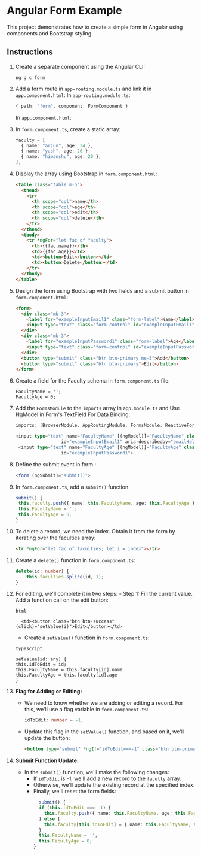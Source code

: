 # Angular Form Example

This project demonstrates how to create a simple form in Angular using components and Bootstrap styling.

## Instructions

1. Create a separate component using the Angular CLI:

   ```
   ng g c form
   ```

2. Add a form route in `app-routing.module.ts` and link it in `app.component.html`:
   In `app-routing.module.ts`:

   ```typescript
   { path: "form", component: FormComponent }
   ```

   In `app.component.html`:

3. In `form.component.ts`, create a static array:

   ```typescript
   faculty = [
     { name: "arjun", age: 34 },
     { name: "yash", age: 20 },
     { name: "himanshu", age: 20 },
   ];
   ```

4. Display the array using Bootstrap in `form.component.html`:

   ```html
   <table class="table m-5">
     <thead>
       <tr>
         <th scope="col">name</th>
         <th scope="col">age</th>
         <th scope="col">edit</th>
         <th scope="col">delete</th>
       </tr>
     </thead>
     <tbody>
       <tr *ngFor="let fac of faculty">
         <th>{{fac.name}}</th>
         <td>{{fac.age}}</td>
         <td><button>Edit</button></td>
         <td><button>Delete</button></td>
       </tr>
     </tbody>
   </table>
   ```

5. Design the form using Bootstrap with two fields and a submit button in `form.component.html`:

   ```html
   <form>
     <div class="mb-3">
       <label for="exampleInputEmail1" class="form-label">Name</label>
       <input type="text" class="form-control" id="exampleInputEmail1" aria-describedby="emailHelp" />
     </div>
     <div class="mb-3">
       <label for="exampleInputPassword1" class="form-label">Age</label>
       <input type="text" class="form-control" id="exampleInputPassword1" />
     </div>
     <button type="submit" class="btn btn-primary me-5">Add</button>
     <button type="submit" class="btn btn-primary">Edit</button>
   </form>
   ```

6. Create a field for the Faculty schema in `form.component.ts` file:

   ```
   FacultyName = '';
   FacultyAge = 0;
   ```

7. Add the `FormsModule` to the `imports` array in `app.module.ts` and Use NgModel in Form's TextField For Data Binding:

   ```typescript
   imports: [BrowserModule, AppRoutingModule, FormsModule, ReactiveFormsModule];
   ```

   ```typescript
   <input type="text" name="FacultyName" [(ngModel)]="FacultyName" class="form-control"
                    id="exampleInputEmail1" aria-describedby="emailHelp">
    <input type="text" name="FacultyAge" [(ngModel)]="FacultyAge" class="form-control"
                    id="exampleInputPassword1">
   ```

8. Define the submit event in form :

   ```typescript
   <form (ngSubmit)="submit()">
   ```

9. In `form.component.ts`, add a `submit()` function

   ```typescript
   submit() {
    this.faculty.push({ name: this.FacultyName, age: this.FacultyAge });
    this.FacultyName = '';
    this.FacultyAge = 0;
   }
   ```

10. To delete a record, we need the index. Obtain it from the form by iterating over the faculties array:

    ```html
    <tr *ngFor="let fac of faculties; let i = index"></tr>
    ```

11. Create a `delete()` function in `form.component.ts`:

    ```typescript
    delete(id: number) {
        this.faculties.splice(id, 1);
    }
    ```

12. For editing, we'll complete it in two steps: - Step 1: Fill the current value. Add a function call on the edit button:
    
    `html`
    ```
      <td><button class="btn btn-success" (click)="setValue(i)">Edit</button></td>
    ```
    
    - Create a `setValue()` function in `form.component.ts`:
     
    `typescript`
    ```
    setValue(id: any) {
    this.idToEdit = id;
    this.FacultyName = this.faculty[id].name
    this.FacultyAge = this.faculty[id].age
    }
    ```

14. **Flag for Adding or Editing:**

    - We need to know whether we are adding or editing a record. For this, we'll use a flag variable in `form.component.ts`:
      ```typescript
      idToEdit: number = -1;
      ```
    - Update this flag in the `setValue()` function, and based on it, we'll update the button:
      ```html
      <button type="submit" *ngIf="idToEdit===-1" class="btn btn-primary me-5">Add</button> <button type="submit" *ngIf="idToEdit!==-1" class="btn btn-primary">Edit</button>
      ```

15. **Submit Function Update:**
    - In the `submit()` function, we'll make the following changes:
      - If `idToEdit` is -1, we'll add a new record to the `faculty` array.
      - Otherwise, we'll update the existing record at the specified index.
      - Finally, we'll reset the form fields:
        ```typescript
          submit() {
          if (this.idToEdit === -1) {
            this.faculty.push({ name: this.FacultyName, age: this.FacultyAge });
          } else {
            this.faculty[this.idToEdit] = { name: this.FacultyName, age: this.FacultyAge };
          }
          this.FacultyName = '';
          this.FacultyAge = 0;
        }
        ```
